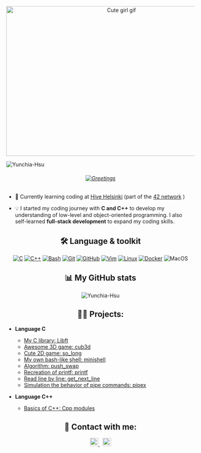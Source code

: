 
<div align="center">
    <a href="https://github.com/Anmol-Baranwal/Cool-GIFs-For-GitHub">
        <img src="https://user-images.githubusercontent.com/74038190/212751381-b0b2320e-6ef6-4041-a77a-de279fe5d3ae.gif" alt="Cute girl gif" width="600" height="400">
    </a>
</div>


<p align="left"> <img src="https://komarev.com/ghpvc/?username=Yunchia-Hsu&label=Profile%20views&color=FFA500&style=flat" alt="Yunchia-Hsu" /> </p>

<h6 align="center">
    <a href="https://readme-typing-svg.herokuapp.com/demo/">
        <img src="https://readme-typing-svg.herokuapp.com?font=Press+Start+2P&duration=4000&pause=1000&color=0969DA&center=true&vCenter=true&width=435&lines=Hello~+I'm+Yunchia+👋" alt="Greetings">
    </a>
</h6>

- 🐝  Currently learning coding at [Hive Helsinki](https://www.hive.fi/en/) (part of the [42 network](https://www.42network.org/) )
 
- 💡 I started my coding journey with **C and C++** to develop my understanding of low-level and object-oriented programming. I also self-learned **full-stack development** to expand my coding skills.  

<h2 align="center" >🛠️ Language & toolkit </h2>

<div align="center">

[![C](https://img.shields.io/badge/C-A8B9CC.svg?style=for-the-badge&logo=C&logoColor=black)](https://github.com/Aveek-Saha/GitHub-Profile-Badges)
[![C++](https://img.shields.io/badge/C++-00599C.svg?style=for-the-badge&logo=C++&logoColor=white)](https://github.com/Aveek-Saha/GitHub-Profile-Badges)
[![Bash](https://img.shields.io/badge/GNU%20Bash-4EAA25.svg?style=for-the-badge&logo=GNU-Bash&logoColor=white)](https://github.com/Aveek-Saha/GitHub-Profile-Badges)
[![Git](https://img.shields.io/badge/Git-F05032.svg?style=for-the-badge&logo=Git&logoColor=white)](https://github.com/Aveek-Saha/GitHub-Profile-Badges)
[![GitHub](https://img.shields.io/badge/GitHub-181717.svg?style=for-the-badge&logo=GitHub&logoColor=white)](https://github.com/Aveek-Saha/GitHub-Profile-Badges)
[![Vim](https://img.shields.io/badge/Vim-019733.svg?style=for-the-badge&logo=Vim&logoColor=white)](https://github.com/Aveek-Saha/GitHub-Profile-Badges)
[![Linux](https://img.shields.io/badge/Linux-FCC624.svg?style=for-the-badge&logo=Linux&logoColor=black)](https://github.com/Aveek-Saha/GitHub-Profile-Badges)
[![Docker](https://img.shields.io/badge/Docker-2496ED.svg?style=for-the-badge&logo=Docker&logoColor=white)](https://github.com/Aveek-Saha/GitHub-Profile-Badges)
![MacOS](https://img.shields.io/badge/macOS-000000.svg?style=for-the-badge&logo=macOS&logoColor=white)
</div>

<h2 align="center">📊 My GitHub stats </h2>

<div align="center">
   
  <p><img align="center" src="https://github-readme-streak-stats.herokuapp.com/?user=Yunchia-Hsu&" alt="Yunchia-Hsu" /></p>
</div>

<h2 align="center">👨‍💻 Projects:</h2>

- <b>Language **C** </b>

  - [My C library: Libft](https://github.com/Yunchia-Hsu/libft-printf-getnextline-pushswap)
  - [Awesome 3D game: cub3d](https://github.com/Yunchia-Hsu/Cub3D)
  - [Cute 2D game: so_long](https://github.com/Yunchia-Hsu/so_long)
  - [My own bash-like shell: minishell](https://github.com/Yunchia-Hsu/minishell)
  - [Algorithm: push_swap](https://github.com/Yunchia-Hsu/libft-printf-getnextline-pushswap)
  - [Recreation of printf: printf](https://github.com/Yunchia-Hsu/libft-printf-getnextline-pushswap)
  - [Read line by line: get_next_line](https://github.com/Yunchia-Hsu/libft-printf-getnextline-pushswap)
  - [Simulation the behavior of pipe commands: pipex](https://github.com/Yunchia-Hsu/pipex)
  

- <b>Language **C++** </b>

  - [Basics of C++: Cpp modules](https://github.com/Yunchia-Hsu/CPP_modules)

<h2 align="center">🤳 Contact with me:</h2>


<div align="center">
    <a href="https://www.linkedin.com/in/yun-chia-hsu-b95406138">
        <img alt="Yun-Chia Hsu | LinkedIn" width="22px" src="https://cdn.jsdelivr.net/npm/simple-icons@v3/icons/linkedin.svg" />
    </a>
    &nbsp;
    <a href="mailto:yh24hsu@gmail.com">
        <img alt="Yun-Chia Hsu | Gmail" width="22px" src="https://cdn.jsdelivr.net/npm/simple-icons@v3/icons/gmail.svg" />
    </a>
</div>


[linkedin]: https://www.linkedin.com/in/yun-chia-hsu-b95406138
[gmail]: mailto:yh24hsu@gmail.com



